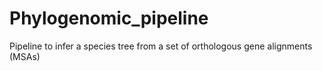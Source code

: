 # Phylogenomic_pipeline
 Pipeline to infer a species tree from a set of orthologous gene alignments (MSAs)
